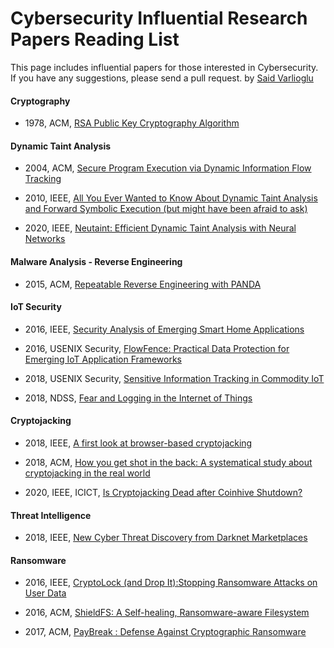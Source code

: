 # Cybersecurity Influential Research Papers Reading List
This page includes influential papers for those interested in Cybersecurity. If you have any suggestions, please send a pull request.
by [Said Varlioglu](https://www.linkedin.com/in/said-varlioglu/)

#### Cryptography

- 1978, ACM, [RSA Public Key Cryptography Algorithm](https://people.csail.mit.edu/rivest/Rsapaper.pdf)

#### Dynamic Taint Analysis

- 2004, ACM, [Secure Program Execution via Dynamic Information Flow Tracking](http://csg.csail.mit.edu/pubs/memos/Memo-467/memo-467.pdf)

- 2010, IEEE, [All You Ever Wanted to Know About Dynamic Taint Analysis and Forward Symbolic Execution (but might have been afraid to ask)](https://users.ece.cmu.edu/~aavgerin/papers/Oakland10.pdf)

- 2020, IEEE, [Neutaint: Efficient Dynamic Taint Analysis with Neural Networks](https://arxiv.org/pdf/1907.03756.pdf)

#### Malware Analysis - Reverse Engineering

- 2015, ACM, [Repeatable Reverse Engineering with PANDA](https://dl.acm.org/doi/pdf/10.1145/2843859.2843867?download=true)

#### IoT Security

- 2016, IEEE, [Security Analysis of Emerging Smart Home Applications](http://iotsecurity.eecs.umich.edu/img/Fernandes_SmartThingsSP16.pdf)

- 2016, USENIX Security, [FlowFence: Practical Data Protection for Emerging IoT Application Frameworks](https://www.usenix.org/system/files/conference/usenixsecurity16/sec16_paper_fernandes.pdf)

- 2018, USENIX Security, [Sensitive Information Tracking in Commodity IoT](https://www.usenix.org/system/files/conference/usenixsecurity18/sec18-celik.pdf)

- 2018, NDSS, [Fear and Logging in the Internet of Things](http://seclab.illinois.edu/wp-content/uploads/2017/12/wang2018fear.pdf)

#### Cryptojacking

- 2018, IEEE, [A first look at browser-based cryptojacking](https://arxiv.org/pdf/1803.02887.pdf)

- 2018, ACM, [How you get shot in the back: A systematical study about cryptojacking in the real world](https://dl.acm.org/doi/pdf/10.1145/3243734.3243840)

- 2020, IEEE, ICICT, [Is Cryptojacking Dead after Coinhive Shutdown?](https://arxiv.org/pdf/2001.02975.pdf)

#### Threat Intelligence

- 2018, IEEE, [New Cyber Threat Discovery from Darknet Marketplaces](https://www.researchgate.net/profile/Fangzhou_Dong2/publication/329799638_New_Cyber_Threat_Discovery_from_Darknet_Marketplaces/links/5c6fb7b0458515831f652d14/New-Cyber-Threat-Discovery-from-Darknet-Marketplaces.pdf)

#### Ransomware

- 2016, IEEE, [CryptoLock (and Drop It):Stopping Ransomware Attacks on User Data](https://www.cise.ufl.edu/~traynor/papers/scaife-icdcs16.pdf)

- 2016, ACM, [ShieldFS: A Self-healing, Ransomware-aware Filesystem](http://shieldfs.necst.it/continella-shieldfs-2016.pdf)

- 2017, ACM, [PayBreak : Defense Against Cryptographic Ransomware](https://eugenekolo.com/static/paybreak.pdf)









